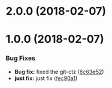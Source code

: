<a name="2.0.0"></a>
# 2.0.0 (2018-02-07)



<a name="1.0.0"></a>
# 1.0.0 (2018-02-07)


### Bug Fixes

* **Bug fix:** fixed the git-ctz ([8c63e52](https://github.com/snakebel/snakebel/commit/8c63e52))
* **just fix:** just fix ([fec90a1](https://github.com/snakebel/snakebel/commit/fec90a1))




